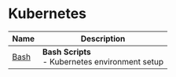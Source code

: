 # Kubernetes

|Name|Description|
|-----|-----|
|[Bash](/kubernetes/bash)|**Bash Scripts**<br/>- Kubernetes environment setup|